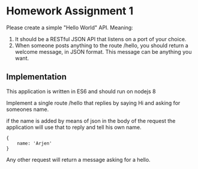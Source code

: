 # Homework Assignment 1

Please create a simple "Hello World" API. Meaning:

1. It should be a RESTful JSON API that listens on a port of your choice. 
2. When someone posts anything to the route /hello, you should return a welcome message, in JSON format. This message can be anything you want. 

## Implementation
This application is written in ES6 and should run on nodejs 8 

Implement a single route /hello that replies by saying Hi and asking for someones name.

if the name is added by means of json in the body of the request the application will use that to reply and tell his own name.
```
{
    name: 'Arjen'
}
```
Any other request will return a message asking for a hello.
